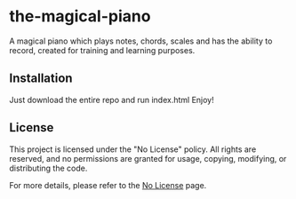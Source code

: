 # the-magical-piano
A magical piano which plays notes, chords, scales and has the ability to record, created for training and learning purposes.

## Installation

Just download the entire repo and run index.html
Enjoy!

## License

This project is licensed under the "No License" policy. All rights are reserved, and no permissions are granted for usage, copying, modifying, or distributing the code.

For more details, please refer to the [No License](https://choosealicense.com/no-permission/) page.
